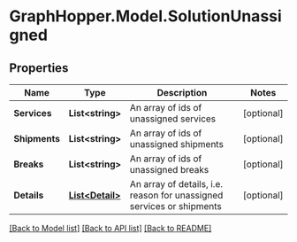 # GraphHopper.Model.SolutionUnassigned
## Properties

Name | Type | Description | Notes
------------ | ------------- | ------------- | -------------
**Services** | **List&lt;string&gt;** | An array of ids of unassigned services | [optional] 
**Shipments** | **List&lt;string&gt;** | An array of ids of unassigned shipments | [optional] 
**Breaks** | **List&lt;string&gt;** | An array of ids of unassigned breaks | [optional] 
**Details** | [**List&lt;Detail&gt;**](Detail.md) | An array of details, i.e. reason for unassigned services or shipments | [optional] 

[[Back to Model list]](../README.md#documentation-for-models) [[Back to API list]](../README.md#documentation-for-api-endpoints) [[Back to README]](../README.md)

